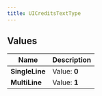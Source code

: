 ```yaml
---
title: UICreditsTextType
---
```


## Values

| Name | Description |
| ---- | ----------- |
| **SingleLine** | Value: **0** |
| **MultiLine** | Value: **1** |

